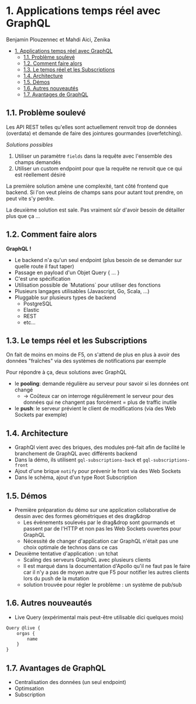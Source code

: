 # 1. Applications temps réel avec GraphQL

Benjamin Plouzennec et Mahdi Aici, Zenika

<!-- TOC -->

- [1. Applications temps réel avec GraphQL](#1-applications-temps-réel-avec-graphql)
    - [1.1. Problème soulevé](#11-problème-soulevé)
    - [1.2. Comment faire alors](#12-comment-faire-alors)
    - [1.3. Le temps réel et les Subscriptions](#13-le-temps-réel-et-les-subscriptions)
    - [1.4. Architecture](#14-architecture)
    - [1.5. Démos](#15-démos)
    - [1.6. Autres nouveautés](#16-autres-nouveautés)
    - [1.7. Avantages de GraphQL](#17-avantages-de-graphql)

<!-- /TOC -->

## 1.1. Problème soulevé

Les API REST telles qu'elles sont actuellement renvoit trop de données (overdata) et demande de faire des jointures gourmandes (overfetching).

_Solutions possibles_

1. Utiliser un paramètre `fields` dans la requête avec l'ensemble des champs demandés
1. Utiliser un custom endpoint pour que la requête ne renvoit que ce qui est réellement désiré

La première solution amène une complexité, tant côté frontend que backend. Si l'on veut pleins de champs sans pour autant tout prendre, on peut vite s'y perdre.

La deuxième solution est sale. Pas vraiment sûr d'avoir besoin de détailler plus que ça ...

## 1.2. Comment faire alors

**GraphQL !**

- Le backend n'a qu'un seul endpoint (plus besoin de se demander sur quelle route il faut taper)
- Passage en payload d'un Objet Query { ... }
- C'est une spécification
- Utilisation possible de ̀ Mutations` pour utiliser des fonctions
- Plusieurs langages utilisables (Javascript, Go, Scala, ...)
- Pluggable sur plusieurs types de backend
  - PostgreSQL
  - Elastic
  - REST
  - etc...

## 1.3. Le temps réel et les Subscriptions

On fait de moins en moins de F5, on s'attend de plus en plus à avoir des données "fraîches" via des systèmes de notifications par exemple

Pour répondre à ça, deux solutions avec GraphQL

- le **pooling**: demande régulière au serveur pour savoir si les données ont changé
    - -> Coûteux car on interroge régulièrement le serveur pour des données qui ne changent pas forcément = plus de traffic inutile
- le **push**: le serveur prévient le client de modifications (via des Web Sockets par exemple)

## 1.4. Architecture

- GraphQl vient avec des briques, des modules pré-fait afin de facilité le branchement de GraphQL avec différents backend
- Dans la démo, ils utilisent `gql-subscriptions-back` et `gql-subscriptions-front`
- Ajout d'une brique `notify` pour prévenir le front via des Web Sockets
- Dans le schéma, ajout d'un type Root Subscription

## 1.5. Démos

- Première préparation du démo sur une application collaborative de dessin avec des formes géométriques et des drag&drop
  - Les événements soulevés par le drag&drop sont gourmands et passent par de l'HTTP et non pas les Web Sockets ouvertes pour GraphQL
  - Nécessité de changer d'application car GraphQL n'était pas une choix optimale de technos dans ce cas
- Deuxième tentative d'application : un tchat
  - Scaling des serveurs GraphQL avec plusieurs clients
  - Il est marqué dans la documentation d'Apollo qu'il ne faut pas le faire car il n'y a pas de moyen autre que F5 pour notifier les autres clients lors du push de la mutation
  - solution trouvée pour régler le problème : un système de pub/sub

## 1.6. Autres nouveautés

- Live Query (expérimental mais peut-être utilisable dici quelques mois)

```javascript
Query @live {
    orgas {
        name
    }
}
```

## 1.7. Avantages de GraphQL

- Centralisation des données (un seul endpoint)
- Optimsation
- Subscription